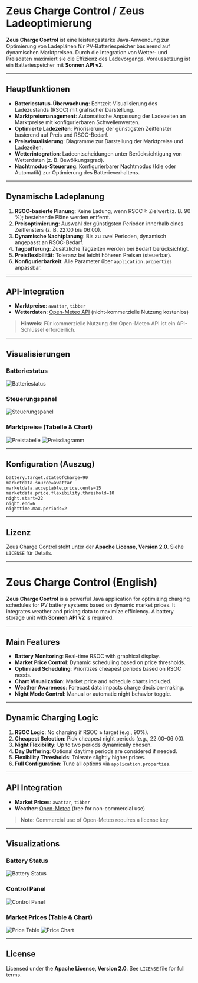 # Zeus Charge Control / Zeus Ladeoptimierung

**Zeus Charge Control** ist eine leistungsstarke Java-Anwendung zur Optimierung von Ladeplänen für PV-Batteriespeicher basierend auf dynamischen Marktpreisen. Durch die Integration von Wetter- und Preisdaten maximiert sie die Effizienz des Ladevorgangs. Voraussetzung ist ein Batteriespeicher mit **Sonnen API v2**.

---

## Hauptfunktionen

- **Batteriestatus-Überwachung**: Echtzeit-Visualisierung des Ladezustands (RSOC) mit grafischer Darstellung.
- **Marktpreismanagement**: Automatische Anpassung der Ladezeiten an Marktpreise mit konfigurierbaren Schwellenwerten.
- **Optimierte Ladezeiten**: Priorisierung der günstigsten Zeitfenster basierend auf Preis und RSOC-Bedarf.
- **Preisvisualisierung**: Diagramme zur Darstellung der Marktpreise und Ladezeiten.
- **Wetterintegration**: Ladeentscheidungen unter Berücksichtigung von Wetterdaten (z. B. Bewölkungsgrad).
- **Nachtmodus-Steuerung**: Konfigurierbarer Nachtmodus (Idle oder Automatik) zur Optimierung des Batterieverhaltens.

---

## Dynamische Ladeplanung

1. **RSOC-basierte Planung**: Keine Ladung, wenn RSOC ≥ Zielwert (z. B. 90 %); bestehende Pläne werden entfernt.
2. **Preisoptimierung**: Auswahl der günstigsten Perioden innerhalb eines Zeitfensters (z. B. 22:00 bis 06:00).
3. **Dynamische Nachtplanung**: Bis zu zwei Perioden, dynamisch angepasst an RSOC-Bedarf.
4. **Tagpufferung**: Zusätzliche Tagzeiten werden bei Bedarf berücksichtigt.
5. **Preisflexibilität**: Toleranz bei leicht höheren Preisen (steuerbar).
6. **Konfigurierbarkeit**: Alle Parameter über `application.properties` anpassbar.

---

## API-Integration

- **Marktpreise**: `awattar`, `tibber`
- **Wetterdaten**: [Open-Meteo API](https://open-meteo.com/) (nicht-kommerzielle Nutzung kostenlos)

> **Hinweis**: Für kommerzielle Nutzung der Open-Meteo API ist ein API-Schlüssel erforderlich.

---

## Visualisierungen

### Batteriestatus
![Batteriestatus](images/battery_status.jpg)

### Steuerungspanel
![Steuerungspanel](images/control_panel.jpg)

### Marktpreise (Tabelle & Chart)
![Preistabelle](images/price_table.jpg)
![Preisdiagramm](images/price_chart.jpg)

---

## Konfiguration (Auszug)

```properties
battery.target.stateOfCharge=90
marketdata.source=awattar
marketdata.acceptable.price.cents=15
marketdata.price.flexibility.threshold=10
night.start=22
night.end=6
nighttime.max.periods=2
```

---

## Lizenz

Zeus Charge Control steht unter der **Apache License, Version 2.0**. Siehe `LICENSE` für Details.

---

# Zeus Charge Control (English)

**Zeus Charge Control** is a powerful Java application for optimizing charging schedules for PV battery systems based on dynamic market prices. It integrates weather and pricing data to maximize efficiency. A battery storage unit with **Sonnen API v2** is required.

---

## Main Features

- **Battery Monitoring**: Real-time RSOC with graphical display.
- **Market Price Control**: Dynamic scheduling based on price thresholds.
- **Optimized Scheduling**: Prioritizes cheapest periods based on RSOC needs.
- **Chart Visualization**: Market price and schedule charts included.
- **Weather Awareness**: Forecast data impacts charge decision-making.
- **Night Mode Control**: Manual or automatic night behavior toggle.

---

## Dynamic Charging Logic

1. **RSOC Logic**: No charging if RSOC ≥ target (e.g., 90%).
2. **Cheapest Selection**: Pick cheapest night periods (e.g., 22:00–06:00).
3. **Night Flexibility**: Up to two periods dynamically chosen.
4. **Day Buffering**: Optional daytime periods are considered if needed.
5. **Flexibility Thresholds**: Tolerate slightly higher prices.
6. **Full Configuration**: Tune all options via `application.properties`.

---

## API Integration

- **Market Prices**: `awattar`, `tibber`
- **Weather**: [Open-Meteo](https://open-meteo.com/) (free for non-commercial use)

> **Note**: Commercial use of Open-Meteo requires a license key.

---

## Visualizations

### Battery Status
![Battery Status](images/battery_status.jpg)

### Control Panel
![Control Panel](images/control_panel.jpg)

### Market Prices (Table & Chart)
![Price Table](images/price_table.jpg)
![Price Chart](images/price_chart.jpg)

---

## License

Licensed under the **Apache License, Version 2.0**. See `LICENSE` file for full terms.

